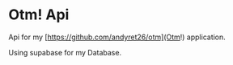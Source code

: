 # Otm! Api

Api for my [https://github.com/andyret26/otm](Otm!) application.

Using supabase for my Database.
